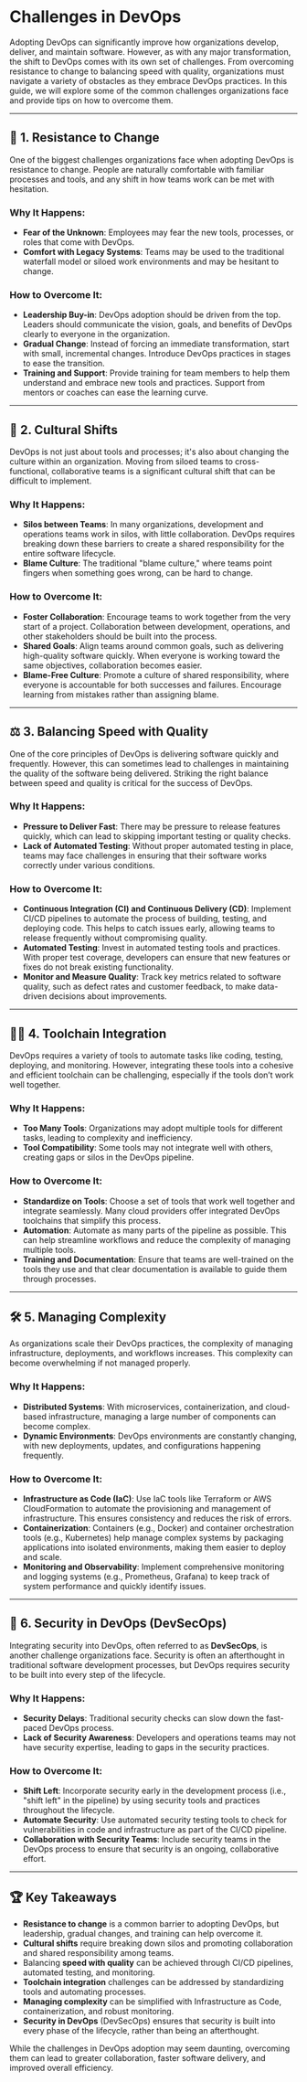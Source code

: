 # Challenges in DevOps

Adopting DevOps can significantly improve how organizations develop, deliver, and maintain software. However, as with any major transformation, the shift to DevOps comes with its own set of challenges. From overcoming resistance to change to balancing speed with quality, organizations must navigate a variety of obstacles as they embrace DevOps practices. In this guide, we will explore some of the common challenges organizations face and provide tips on how to overcome them.

---

## 🚧 1. Resistance to Change

One of the biggest challenges organizations face when adopting DevOps is resistance to change. People are naturally comfortable with familiar processes and tools, and any shift in how teams work can be met with hesitation.

### Why It Happens:
- **Fear of the Unknown**: Employees may fear the new tools, processes, or roles that come with DevOps.
- **Comfort with Legacy Systems**: Teams may be used to the traditional waterfall model or siloed work environments and may be hesitant to change.

### How to Overcome It:
- **Leadership Buy-in**: DevOps adoption should be driven from the top. Leaders should communicate the vision, goals, and benefits of DevOps clearly to everyone in the organization.
- **Gradual Change**: Instead of forcing an immediate transformation, start with small, incremental changes. Introduce DevOps practices in stages to ease the transition.
- **Training and Support**: Provide training for team members to help them understand and embrace new tools and practices. Support from mentors or coaches can ease the learning curve.

---

## 🔄 2. Cultural Shifts

DevOps is not just about tools and processes; it's also about changing the culture within an organization. Moving from siloed teams to cross-functional, collaborative teams is a significant cultural shift that can be difficult to implement.

### Why It Happens:
- **Silos between Teams**: In many organizations, development and operations teams work in silos, with little collaboration. DevOps requires breaking down these barriers to create a shared responsibility for the entire software lifecycle.
- **Blame Culture**: The traditional "blame culture," where teams point fingers when something goes wrong, can be hard to change.

### How to Overcome It:
- **Foster Collaboration**: Encourage teams to work together from the very start of a project. Collaboration between development, operations, and other stakeholders should be built into the process.
- **Shared Goals**: Align teams around common goals, such as delivering high-quality software quickly. When everyone is working toward the same objectives, collaboration becomes easier.
- **Blame-Free Culture**: Promote a culture of shared responsibility, where everyone is accountable for both successes and failures. Encourage learning from mistakes rather than assigning blame.

---

## ⚖️ 3. Balancing Speed with Quality

One of the core principles of DevOps is delivering software quickly and frequently. However, this can sometimes lead to challenges in maintaining the quality of the software being delivered. Striking the right balance between speed and quality is critical for the success of DevOps.

### Why It Happens:
- **Pressure to Deliver Fast**: There may be pressure to release features quickly, which can lead to skipping important testing or quality checks.
- **Lack of Automated Testing**: Without proper automated testing in place, teams may face challenges in ensuring that their software works correctly under various conditions.

### How to Overcome It:
- **Continuous Integration (CI) and Continuous Delivery (CD)**: Implement CI/CD pipelines to automate the process of building, testing, and deploying code. This helps to catch issues early, allowing teams to release frequently without compromising quality.
- **Automated Testing**: Invest in automated testing tools and practices. With proper test coverage, developers can ensure that new features or fixes do not break existing functionality.
- **Monitor and Measure Quality**: Track key metrics related to software quality, such as defect rates and customer feedback, to make data-driven decisions about improvements.

---

## 🧑‍💻 4. Toolchain Integration

DevOps requires a variety of tools to automate tasks like coding, testing, deploying, and monitoring. However, integrating these tools into a cohesive and efficient toolchain can be challenging, especially if the tools don’t work well together.

### Why It Happens:
- **Too Many Tools**: Organizations may adopt multiple tools for different tasks, leading to complexity and inefficiency.
- **Tool Compatibility**: Some tools may not integrate well with others, creating gaps or silos in the DevOps pipeline.

### How to Overcome It:
- **Standardize on Tools**: Choose a set of tools that work well together and integrate seamlessly. Many cloud providers offer integrated DevOps toolchains that simplify this process.
- **Automation**: Automate as many parts of the pipeline as possible. This can help streamline workflows and reduce the complexity of managing multiple tools.
- **Training and Documentation**: Ensure that teams are well-trained on the tools they use and that clear documentation is available to guide them through processes.

---

## 🛠️ 5. Managing Complexity

As organizations scale their DevOps practices, the complexity of managing infrastructure, deployments, and workflows increases. This complexity can become overwhelming if not managed properly.

### Why It Happens:
- **Distributed Systems**: With microservices, containerization, and cloud-based infrastructure, managing a large number of components can become complex.
- **Dynamic Environments**: DevOps environments are constantly changing, with new deployments, updates, and configurations happening frequently.

### How to Overcome It:
- **Infrastructure as Code (IaC)**: Use IaC tools like Terraform or AWS CloudFormation to automate the provisioning and management of infrastructure. This ensures consistency and reduces the risk of errors.
- **Containerization**: Containers (e.g., Docker) and container orchestration tools (e.g., Kubernetes) help manage complex systems by packaging applications into isolated environments, making them easier to deploy and scale.
- **Monitoring and Observability**: Implement comprehensive monitoring and logging systems (e.g., Prometheus, Grafana) to keep track of system performance and quickly identify issues.

---

## 🏁 6. Security in DevOps (DevSecOps)

Integrating security into DevOps, often referred to as **DevSecOps**, is another challenge organizations face. Security is often an afterthought in traditional software development processes, but DevOps requires security to be built into every step of the lifecycle.

### Why It Happens:
- **Security Delays**: Traditional security checks can slow down the fast-paced DevOps process.
- **Lack of Security Awareness**: Developers and operations teams may not have security expertise, leading to gaps in the security practices.

### How to Overcome It:
- **Shift Left**: Incorporate security early in the development process (i.e., "shift left" in the pipeline) by using security tools and practices throughout the lifecycle.
- **Automate Security**: Use automated security testing tools to check for vulnerabilities in code and infrastructure as part of the CI/CD pipeline.
- **Collaboration with Security Teams**: Include security teams in the DevOps process to ensure that security is an ongoing, collaborative effort.

---

## 🏆 Key Takeaways

- **Resistance to change** is a common barrier to adopting DevOps, but leadership, gradual changes, and training can help overcome it.
- **Cultural shifts** require breaking down silos and promoting collaboration and shared responsibility among teams.
- Balancing **speed with quality** can be achieved through CI/CD pipelines, automated testing, and monitoring.
- **Toolchain integration** challenges can be addressed by standardizing tools and automating processes.
- **Managing complexity** can be simplified with Infrastructure as Code, containerization, and robust monitoring.
- **Security in DevOps** (DevSecOps) ensures that security is built into every phase of the lifecycle, rather than being an afterthought.

While the challenges in DevOps adoption may seem daunting, overcoming them can lead to greater collaboration, faster software delivery, and improved overall efficiency.

